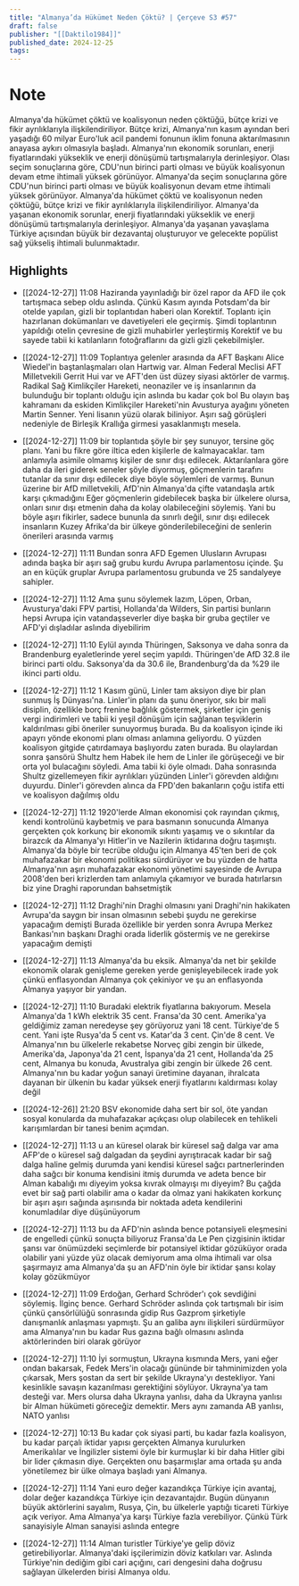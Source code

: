 ```yaml
---
title: "Almanya’da Hükümet Neden Çöktü? | Çerçeve S3 #57"
draft: false
publisher: "[[Daktilo1984]]"
published_date: 2024-12-25
tags:
---
```

# Note
 Almanya'da hükümet çöktü ve koalisyonun neden çöktüğü, bütçe krizi ve fikir ayrılıklarıyla ilişkilendiriliyor.
Bütçe krizi, Almanya'nın kasım ayından beri yaşadığı 60 milyar Euro'luk acil pandemi fonunun iklim fonuna aktarılmasının anayasa aykırı olmasıyla başladı.
Almanya'nın ekonomik sorunları, enerji fiyatlarındaki yükseklik ve enerji dönüşümü tartışmalarıyla derinleşiyor.
Olası seçim sonuçlarına göre, CDU'nun birinci parti olması ve büyük koalisyonun devam etme ihtimali yüksek görünüyor.
Almanya'da seçim sonuçlarına göre CDU'nun birinci parti olması ve büyük koalisyonun devam etme ihtimali yüksek görünüyor.
Almanya'da hükümet çöktü ve koalisyonun neden çöktüğü, bütçe krizi ve fikir ayrılıklarıyla ilişkilendiriliyor.
Almanya'da yaşanan ekonomik sorunlar, enerji fiyatlarındaki yükseklik ve enerji dönüşümü tartışmalarıyla derinleşiyor.
Almanya'da yaşanan yavaşlama Türkiye açısından büyük bir dezavantaj oluşturuyor ve gelecekte popülist sağ yükseliş ihtimali bulunmaktadır.


## Highlights
* [[2024-12-27]] 11:08  Haziranda yayınladığı bir özel rapor da AFD ile çok tartışmaca sebep oldu aslında. Çünkü Kasım ayında Potsdam'da bir otelde yapılan, gizli bir toplantıdan haberi olan Korektif. Toplantı için hazırlanan dokümanları ve davetiyeleri ele geçirmiş. Şimdi toplantının yapıldığı otelin çevresine de gizli muhabirler yerleştirmiş Korektif ve bu sayede tabii ki katılanların fotoğraflarını da gizli gizli çekebilmişler.

* [[2024-12-27]] 11:09  Toplantıya gelenler arasında da AFT Başkanı Alice Wiedel'in baştanlaşmaları olan Hartwig var. Alman Federal Meclisi AFT Milletvekili Gerrit Hui var ve AFT'den üst düzey siyasi aktörler de varmış. Radikal Sağ Kimlikçiler Hareketi, neonaziler ve iş insanlarının da bulunduğu bir toplantı olduğu için aslında bu kadar çok bol Bu olayın baş kahramanı da eskiden Kimlikçiler Hareketi'nin Avusturya ayağını yöneten Martin Senner. Yeni lisanın yüzü olarak biliniyor. Aşırı sağ görüşleri nedeniyle de Birleşik Krallığa girmesi yasaklanmıştı mesela.

* [[2024-12-27]] 11:09  bir toplantıda şöyle bir şey sunuyor, tersine göç planı. Yani bu fikre göre iltica eden kişilerle de kalmayacaklar. tam anlamıyla asimile olmamış kişiler de sınır dışı edilecek. Aktarılanlara göre daha da ileri giderek seneler şöyle diyormuş, göçmenlerin tarafını tutanlar da sınır dışı edilecek diye böyle söylemleri de varmış. Bunun üzerine bir AfD milletvekili, AfD'nin Almanya'da çifte vatandaşla artık karşı çıkmadığını Eğer göçmenlerin gidebilecek başka bir ülkelere olursa, onları sınır dışı etmenin daha da kolay olabileceğini söylemiş. Yani bu böyle aşırı fikirler, sadece bununla da sınırlı değil, sınır dışı edilecek insanların Kuzey Afrika'da bir ülkeye gönderilebileceğini de senlerin önerileri arasında varmış

* [[2024-12-27]] 11:11  Bundan sonra AFD Egemen Ulusların Avrupası adında başka bir aşırı sağ grubu kurdu Avrupa parlamentosu içinde. Şu an en küçük gruplar Avrupa parlamentosu grubunda ve 25 sandalyeye sahipler.

* [[2024-12-27]] 11:12  Ama şunu söylemek lazım, Löpen, Orban, Avusturya'daki FPV partisi, Hollanda'da Wilders, Sin partisi bunların hepsi Avrupa için vatandaşseverler diye başka bir gruba geçtiler ve AFD'yi dışladılar aslında diyebilirim

* [[2024-12-27]] 11:10  Eylül ayında Thüringen, Saksonya ve daha sonra da Brandenburg eyaletlerinde yerel seçim yapıldı. Thüringen'de AfD 32.8 ile birinci parti oldu. Saksonya'da da 30.6 ile, Brandenburg'da da %29 ile ikinci parti oldu.

* [[2024-12-27]] 11:12  1 Kasım günü, Linler tam aksiyon diye bir plan sunmuş İş Dünyası'na. Linler'in planı da şunu öneriyor, sıkı bir mali disiplin, özellikle borç frenine bağlılık göstermek, şirketler için geniş vergi indirimleri ve tabii ki yeşil dönüşüm için sağlanan teşviklerin kaldırılması gibi öneriler sunuyormuş burada. Bu da koalisyon içinde iki apayrı yönde ekonomi planı olması anlamına geliyordu. O yüzden koalisyon gitgide çatırdamaya başlıyordu zaten burada. Bu olaylardan sonra şansörü Shultz hem Habek ile hem de Linler ile görüşeceği ve bir orta yol bulacağını söyledi. Ama tabii ki öyle olmadı. Daha sonrasında Shultz gizellemeyen fikir ayrılıkları yüzünden Linler'i görevden aldığını duyurdu. Dinler'i görevden alınca da FPD'den bakanların çoğu istifa etti ve koalisyon dağılmış oldu

* [[2024-12-27]] 11:12  1920'lerde Alman ekonomisi çok rayından çıkmış, kendi kontrolünü kaybetmiş ve para basmanın sonucunda Almanya gerçekten çok korkunç bir ekonomik sıkıntı yaşamış ve o sıkıntılar da birazcık da Almanya'yı Hitler'in ve Nazilerin iktidarına doğru taşımıştı. Almanya'da böyle bir tecrübe olduğu için Almanya 45'ten beri de çok muhafazakar bir ekonomi politikası sürdürüyor ve bu yüzden de hatta Almanya'nın aşırı muhafazakar ekonomi yönetimi sayesinde de Avrupa 2008'den beri krizlerden tam anlamıyla çıkamıyor ve burada hatırlarsın biz yine Draghi raporundan bahsetmiştik

* [[2024-12-27]] 11:12  Draghi'nin Draghi olmasını yani Draghi'nin hakikaten Avrupa'da saygın bir insan olmasının sebebi şuydu ne gerekirse yapacağım demişti Burada özellikle bir yerden sonra Avrupa Merkez Bankası'nın başkanı Draghi orada liderlik göstermiş ve ne gerekirse yapacağım demişti

* [[2024-12-27]] 11:13  Almanya'da bu eksik. Almanya'da net bir şekilde ekonomik olarak genişleme gereken yerde genişleyebilecek irade yok çünkü enflasyondan Almanya çok çekiniyor ve şu an enflasyonda Almanya yaşıyor bir yandan.

* [[2024-12-27]] 11:10  Buradaki elektrik fiyatlarına bakıyorum. Mesela Almanya'da 1 kWh elektrik 35 cent. Fransa'da 30 cent. Amerika'ya geldiğimiz zaman neredeyse şey görüyoruz yani 18 cent. Türkiye'de 5 cent. Yani işte Rusya'da 5 cent vs. Katar'da 3 cent. Çin'de 8 cent. Ve Almanya'nın bu ülkelerle rekabetse Norveç gibi zengin bir ülkede, Amerika'da, Japonya'da 21 cent, İspanya'da 21 cent, Hollanda'da 25 cent, Almanya bu konuda, Avustralya gibi zengin bir ülkede 26 cent. Almanya'nın bu kadar yoğun sanayi üretimine dayanan, ihralcata dayanan bir ülkenin bu kadar yüksek enerji fiyatlarını kaldırması kolay değil

* [[2024-12-26]] 21:20  BSV ekonomide daha sert bir sol, öte yandan sosyal konularda da muhafazakar açıkçası olup olabilecek en tehlikeli karışımlardan bir tanesi benim açımdan.

* [[2024-12-27]] 11:13  u an küresel olarak bir küresel sağ dalga var ama AFP'de o küresel sağ dalgadan da şeydini ayrıştıracak kadar bir sağ dalga haline gelmiş durumda yani kendisi küresel sağcı partnerlerinden daha sağcı bir konuma kendisini itmiş durumda ve adeta bence bir Alman kabalığı mı diyeyim yoksa kıvrak olmayışı mı diyeyim? Bu çağda evet bir sağ parti olabilir ama o kadar da olmaz yani hakikaten korkunç bir aşırı aşırı sağında aşırısında bir noktada adeta kendilerini konumladılar diye düşünüyorum

* [[2024-12-27]] 11:13  bu da AFD'nin aslında bence potansiyeli eleşmesini de engelledi çünkü sonuçta biliyoruz Fransa'da Le Pen çizgisinin iktidar şansı var önümüzdeki seçimlerde bir potansiyel iktidar gözüküyor orada olabilir yani yüzde yüz olacak demiyorum ama olma ihtimali var olsa şaşırmayız ama Almanya'da şu an AFD'nin öyle bir iktidar şansı kolay kolay gözükmüyor

* [[2024-12-27]] 11:09  Erdoğan, Gerhard Schröder'ı çok sevdiğini söylemiş. İlginç bence. Gerhard Schröder aslında çok tartışmalı bir isim çünkü çansörlülüğü sonrasında gidip Rus Gazprom şirketiyle danışmanlık anlaşması yapmıştı. Şu an galiba aynı ilişkileri sürdürmüyor ama Almanya'nın bu kadar Rus gazına bağlı olmasını aslında aktörlerinden biri olarak görüyor

* [[2024-12-27]] 11:10  İyi sormuştun, Ukrayna kısmında Mers, yani eğer ondan bakarsak, Fedek Mers'in olacağı gününde bir tahminimizden yola çıkarsak, Mers şostan da sert bir şekilde Ukrayna'yı destekliyor. Yani kesinlikle savaşın kazanılması gerektiğini söylüyor. Ukrayna'ya tam desteği var. Mers olursa daha Ukrayna yanlısı, daha da Ukrayna yanlısı bir Alman hükümeti göreceğiz demektir. Mers aynı zamanda AB yanlısı, NATO yanlısı

* [[2024-12-27]] 10:13  Bu kadar çok siyasi parti, bu kadar fazla koalisyon, bu kadar parçalı iktidar yapısı gerçekten Almanya kurulurken Amerikalılar ve İngilizler sistemi öyle bir kurmuşlar ki bir daha Hitler gibi bir lider çıkmasın diye. Gerçekten onu başarmışlar ama ortada şu anda yönetilemez bir ülke olmaya başladı yani Almanya.

* [[2024-12-27]] 11:14  Yani euro değer kazandıkça Türkiye için avantaj, dolar değer kazandıkça Türkiye için dezavantajdır. Bugün dünyanın büyük aktörlerini sayalım, Rusya, Çin, bu ülkelerle yaptığı ticareti Türkiye açık veriyor. Ama Almanya'ya karşı Türkiye fazla verebiliyor. Çünkü Türk sanayisiyle Alman sanayisi aslında entegre

* [[2024-12-27]] 11:14  Alman turistler Türkiye'ye gelip döviz getirebiliyorlar. Almanya'daki işçilerimizin döviz katkıları var. Aslında Türkiye'nin dediğim gibi cari açığını, cari dengesini daha doğrusu sağlayan ülkelerden birisi Almanya oldu.

